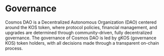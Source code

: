 # Governance

Cosmos DAO is a Decentralized Autonomous Organization (DAO) centered around the KOS token, where protocol policies, financial management, and upgrades are determined through community-driven, fully decentralized governance. The governance of Cosmos DAO is led by gKOS (governance KOS) token holders, with all decisions made through a transparent on-chain process.
